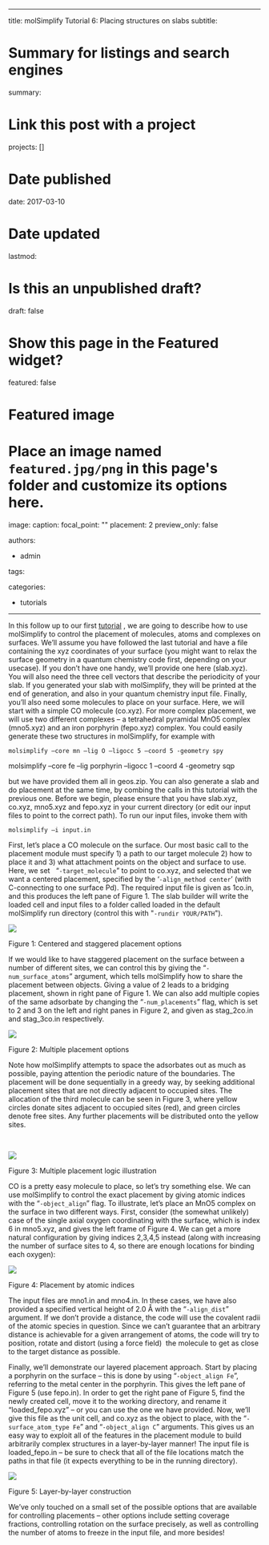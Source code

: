 
---
title: molSimplify Tutorial 6: Placing structures on slabs
subtitle: 

# Summary for listings and search engines
summary: 

# Link this post with a project
projects: []

# Date published
date: 2017-03-10

# Date updated
lastmod: 

# Is this an unpublished draft?
draft: false

# Show this page in the Featured widget?
featured: false

# Featured image
# Place an image named `featured.jpg/png` in this page's folder and customize its options here.
image:
  caption: 
  focal_point: ""
  placement: 2
  preview_only: false

authors:
- admin

tags:

categories:
- tutorials

---
In this follow up to our first [tutorial](http://hjkgrp.mit.edu/content/molsimplify-tutorial-2-slab-builder) , we are going to describe how to use molSimplify to control the placement of molecules, atoms and complexes on surfaces. We’ll assume you have followed the last tutorial and have a file containing the xyz coordinates of your surface (you might want to relax the surface geometry in a quantum chemistry code first, depending on your usecase). If you don’t have one handy, we’ll provide one here (slab.xyz). You will also need the three cell vectors that describe the periodicity of your slab. If you generated your slab with molSimplify, they will be printed at the end of generation, and also in your quantum chemistry input file. Finally, you’ll also need some molecules to place on your surface. Here, we will start with a simple CO molecule (co.xyz). For more complex placement, we will use two different complexes – a tetrahedral pyramidal MnO5 complex (mno5.xyz) and an iron porphyrin (fepo.xyz) complex. You could easily generate these two structures in molSimplify, for example with


`molsimplify –core mn –lig O –ligocc 5 –coord 5 -geometry spy`


molsimplify –core fe –lig porphyrin –ligocc 1 –coord 4 -geometry sqp


but we have provided them all in geos.zip. You can also generate a slab and do placement at the same time, by combing the calls in this tutorial with the previous one. Before we begin, please ensure that you have slab.xyz, co.xyz, mno5.xyz and fepo.xyz in your current directory (or edit our input files to point to the correct path). To run our input files, invoke them with


`molsimplify –i input.in`


First, let’s place a CO molecule on the surface. Our most basic call to the placement module must specify 1) a path to our target molecule 2) how to place it and 3) what attachment points on the object and surface to use. Here, we set   “`-target_molecule`” to point to co.xyz, and selected that we want a centered placement, specified by the ‘`-align_method center`’ (with C-connecting to one surface Pd). The required input file is given as 1co.in, and this produces the left pane of Figure 1. The slab builder will write the loaded cell and input files to a folder called loaded in the default molSimplify run directory (control this with "`-rundir YOUR/PATH`").


![](/sites/default/files/tut_6_fig_1.png)


Figure 1: Centered and staggered placement options


If we would like to have staggered placement on the surface between a number of different sites, we can control this by giving the “`-num_surface_atoms`” argument, which tells molSimplify how to share the placement between objects. Giving a value of 2 leads to a bridging placement, shown in right pane of Figure 1. We can also add multiple copies of the same adsorbate by changing the “`-num_placements`” flag, which is set to 2 and 3 on the left and right panes in Figure 2, and given as stag\_2co.in and stag\_3co.in respectively.


![](/sites/default/files/tut_6_fig_2.png)


Figure 2: Multiple placement options


Note how molSimplify attempts to space the adsorbates out as much as possible, paying attention the periodic nature of the boundaries. The placement will be done sequentially in a greedy way, by seeking additional placement sites that are not directly adjacent to occupied sites. The allocation of the third molecule can be seen in Figure 3, where yellow circles donate sites adjacent to occupied sites (red), and green circles denote free sites. Any further placements will be distributed onto the yellow sites.


 


![](/sites/default/files/tut_6_fig_3.png)


Figure 3: Multiple placement logic illustration


CO is a pretty easy molecule to place, so let’s try something else. We can use molSimplify to control the exact placement by giving atomic indices with the “`-object_align`” flag. To illustrate, let’s place an MnO5 complex on the surface in two different ways. First, consider (the somewhat unlikely) case of the single axial oxygen coordinating with the surface, which is index 6 in mno5.xyz, and gives the left frame of Figure 4. We can get a more natural configuration by giving indices 2,3,4,5 instead (along with increasing the number of surface sites to 4, so there are enough locations for binding each oxygen):


![](/sites/default/files/tut_6_fig_4.png)


Figure 4: Placement by atomic indices


The input files are mno1.in and mno4.in. In these cases, we have also provided a specified vertical height of 2.0 Å with the “`-align_dist`” argument. If we don’t provide a distance, the code will use the covalent radii of the atomic species in question. Since we can’t guarantee that an arbitrary distance is achievable for a given arrangement of atoms, the code will try to position, rotate and distort (using a force field)  the molecule to get as close to the target distance as possible.


Finally, we’ll demonstrate our layered placement approach. Start by placing a porphyrin on the surface – this is done by using “`-object_align Fe`”, referring to the metal center in the porphyrin. This gives the left pane of Figure 5 (use fepo.in). In order to get the right pane of Figure 5, find the newly created cell, move it to the working directory, and rename it “loaded\_fepo.xyz” – or you can use the one we have provided. Now, we’ll give this file as the unit cell, and co.xyz as the object to place, with the “`-surface_atom_type Fe`” and “`-object_align C`” arguments. This gives us an easy way to exploit all of the features in the placement module to build arbitrarily complex structures in a layer-by-layer manner! The input file is loaded\_fepo.in – be sure to check that all of the file locations match the paths in that file (it expects everything to be in the running directory).


![](/sites/default/files/tut_6_fig_5.png)


Figure 5: Layer-by-layer construction


We’ve only touched on a small set of the possible options that are available for controlling placements – other options include setting coverage fractions, controlling rotation on the surface precisely, as well as controlling the number of atoms to freeze in the input file, and more besides!


